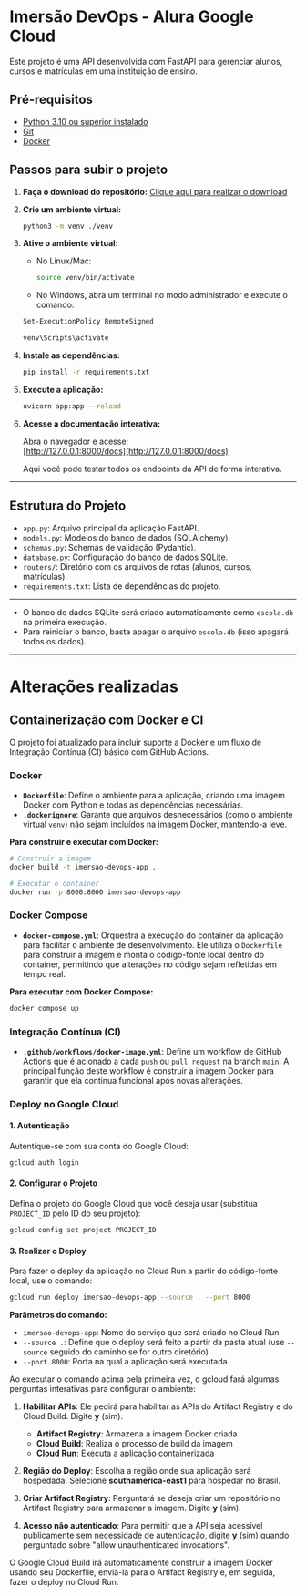 # Imersão DevOps - Alura Google Cloud

Este projeto é uma API desenvolvida com FastAPI para gerenciar alunos, cursos e matrículas em uma instituição de ensino.

## Pré-requisitos

- [Python 3.10 ou superior instalado](https://www.python.org/downloads/)
- [Git](https://git-scm.com/downloads)
- [Docker](https://www.docker.com/get-started/)

## Passos para subir o projeto

1. **Faça o download do repositório:**
   [Clique aqui para realizar o download](https://github.com/guilhermeonrails/imersao-devops/archive/refs/heads/main.zip)

2. **Crie um ambiente virtual:**
   ```sh
   python3 -m venv ./venv
   ```

3. **Ative o ambiente virtual:**
   - No Linux/Mac:
     ```sh
     source venv/bin/activate
     ```
   - No Windows, abra um terminal no modo administrador e execute o comando:
   ```sh
   Set-ExecutionPolicy RemoteSigned
   ```

     ```sh
     venv\Scripts\activate
     ```

4. **Instale as dependências:**
   ```sh
   pip install -r requirements.txt
   ```

5. **Execute a aplicação:**
   ```sh
   uvicorn app:app --reload
   ```

6. **Acesse a documentação interativa:**

   Abra o navegador e acesse:  
   [http://127.0.0.1:8000/docs](http://127.0.0.1:8000/docs)

   Aqui você pode testar todos os endpoints da API de forma interativa.

---

## Estrutura do Projeto

- `app.py`: Arquivo principal da aplicação FastAPI.
- `models.py`: Modelos do banco de dados (SQLAlchemy).
- `schemas.py`: Schemas de validação (Pydantic).
- `database.py`: Configuração do banco de dados SQLite.
- `routers/`: Diretório com os arquivos de rotas (alunos, cursos, matrículas).
- `requirements.txt`: Lista de dependências do projeto.

---

- O banco de dados SQLite será criado automaticamente como `escola.db` na primeira execução.
- Para reiniciar o banco, basta apagar o arquivo `escola.db` (isso apagará todos os dados).

---

# Alterações realizadas

## Containerização com Docker e CI

O projeto foi atualizado para incluir suporte a Docker e um fluxo de Integração Contínua (CI) básico com GitHub Actions.

### Docker

- **`Dockerfile`**: Define o ambiente para a aplicação, criando uma imagem Docker com Python e todas as dependências necessárias.
- **`.dockerignore`**: Garante que arquivos desnecessários (como o ambiente virtual `venv`) não sejam incluídos na imagem Docker, mantendo-a leve.

**Para construir e executar com Docker:**
```sh
# Construir a imagem
docker build -t imersao-devops-app .

# Executar o container
docker run -p 8000:8000 imersao-devops-app
```

### Docker Compose

- **`docker-compose.yml`**: Orquestra a execução do container da aplicação para facilitar o ambiente de desenvolvimento. Ele utiliza o `Dockerfile` para construir a imagem e monta o código-fonte local dentro do container, permitindo que alterações no código sejam refletidas em tempo real.

**Para executar com Docker Compose:**
```sh
docker compose up
```

### Integração Contínua (CI)

- **`.github/workflows/docker-image.yml`**: Define um workflow de GitHub Actions que é acionado a cada `push` ou `pull request` na branch `main`. A principal função deste workflow é construir a imagem Docker para garantir que ela continua funcional após novas alterações.


### Deploy no Google Cloud

#### 1. Autenticação

Autentique-se com sua conta do Google Cloud:
```sh
gcloud auth login
```

#### 2. Configurar o Projeto

Defina o projeto do Google Cloud que você deseja usar (substitua `PROJECT_ID` pelo ID do seu projeto):
```sh
gcloud config set project PROJECT_ID
```

#### 3. Realizar o Deploy
Para fazer o deploy da aplicação no Cloud Run a partir do código-fonte local, use o comando:
```sh
gcloud run deploy imersao-devops-app --source . --port 8000
```

**Parâmetros do comando:**
- `imersao-devops-app`: Nome do serviço que será criado no Cloud Run
- `--source .`: Define que o deploy será feito a partir da pasta atual (use `--source` seguido do caminho se for outro diretório)
- `--port 8000`: Porta na qual a aplicação será executada

Ao executar o comando acima pela primeira vez, o gcloud fará algumas perguntas interativas para configurar o ambiente:

1. **Habilitar APIs**: Ele pedirá para habilitar as APIs do Artifact Registry e do Cloud Build. Digite **y** (sim).
   - **Artifact Registry**: Armazena a imagem Docker criada
   - **Cloud Build**: Realiza o processo de build da imagem
   - **Cloud Run**: Executa a aplicação containerizada

2. **Região do Deploy**: Escolha a região onde sua aplicação será hospedada. Selecione **southamerica-east1** para hospedar no Brasil.

3. **Criar Artifact Registry**: Perguntará se deseja criar um repositório no Artifact Registry para armazenar a imagem. Digite **y** (sim).

4. **Acesso não autenticado**: Para permitir que a API seja acessível publicamente sem necessidade de autenticação, digite **y** (sim) quando perguntado sobre "allow unauthenticated invocations".

O Google Cloud Build irá automaticamente construir a imagem Docker usando seu Dockerfile, enviá-la para o Artifact Registry e, em seguida, fazer o deploy no Cloud Run.